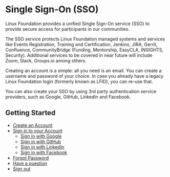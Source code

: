 # Single Sign-On \(SSO\)

Linux Foundation provides a unified Single Sign-On service \(SSO\) to provide secure access for participants in our communities. 

The SSO service protects Linux Foundation managed systems and services like Events Registration, Training and Certification, Jenkins, JIRA, Gerrit, Confluence, CommunityBridge \(Funding, Mentorship, EasyCLA, INSIGHTS, Security\). Additional services to be covered in near future will include Zoom, Slack, Groups.io among others. 

Creating an account is a simple: all you need is an email. You can create a username and password of your choice. In case you already have a legacy Linux Foundation login \(formerly known as LFID\), you can re-use that. 

You can also create your SSO by using 3rd party authentication service providers, such as Google, GitHub, LinkedIn and Facebook. 

## Getting Started

* [Create an Account](create-an-account.md)
* [Sign in to your Account](sign-in/)
  * [Sign in with Google](sign-in/sign-in-with-google.md)
  * [Sign in with GitHub](sign-in/sign-in-with-github.md)
  * [Sign in with LinkedIn](sign-in/sign-in-with-linkedin.md)
  * [Sign in with Facebook](sign-in/sign-in-with-facebook.md)
* [Forgot Password](forgot-password.md)
* [Have a question](have-a-question.md)
* [Sign out](log-out.md)

